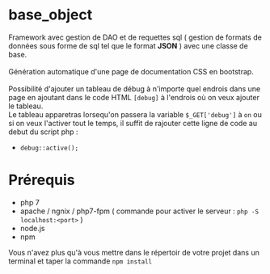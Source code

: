 # base_object
Framework avec gestion de DAO et de requettes sql 
( gestion de formats de données sous forme de sql tel que le format **JSON** ) 
avec une classe de base.
<br><br>
Génération automatique d'une page de documentation CSS en bootstrap.
<br><br>
Possibilité d'ajouter un tableau de débug à n'importe quel endrois dans 
une page en ajoutant dans le code HTML `[debug]` à l'endrois où on veux ajouter 
le tableau.
<br>
Le tableau apparetras lorsequ'on passera la variable `$_GET['debug']` à `on`
ou si on veux l'activer tout le temps, 
il suffit de rajouter cette ligne de code au debut du script php :
 - `debug::active();`

# Prérequis
- php 7
- apache / ngnix / php7-fpm ( commande pour activer le serveur : `php -S localhost:<port>` )
- node.js
- npm

Vous n'avez plus qu'à vous mettre dans le répertoir de 
votre projet dans un terminal et taper la commande `npm install`

